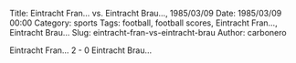 Title: Eintracht Fran… vs. Eintracht Brau…, 1985/03/09
Date: 1985/03/09 00:00
Category: sports
Tags: football, football scores, Eintracht Fran…, Eintracht Brau…
Slug: eintracht-fran-vs-eintracht-brau
Author: carbonero


Eintracht Fran… 2 - 0 Eintracht Brau…

